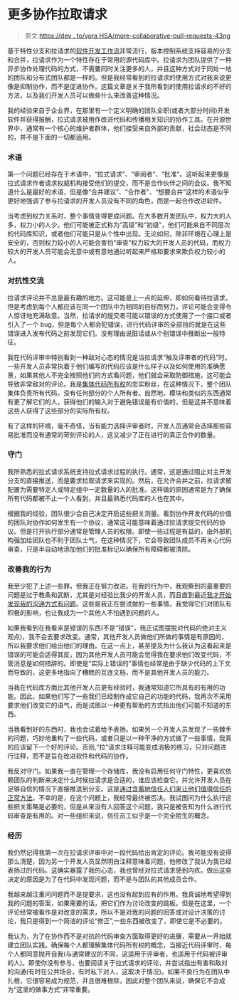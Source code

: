 # 更多协作拉取请求

> 原文:[https://dev . to/vora HSA/more-collaborative-pull-requests-43ng](https://dev.to/vorahsa/more-collaborative-pull-requests-43ng)

基于特性分支和拉请求的[软件开发工作流](https://www.atlassian.com/git/tutorials/making-a-pull-request)非常流行，版本控制系统支持容易的分支和合并，拉请求作为一个特性存在于常用的源代码库中。拉请求为团队提供了一种异步协作处理代码的方式，不需要同时关注更多的人，并且这种方式对于同处一地的团队和分布式团队都是一样的。但是我经常看到的拉请求的使用方式对我来说更像是抑制协作，而不是促进协作。这篇文章是关于我所看到的使用拉请求的不好的方法，以及我们开发人员可以做些什么来改善这种情况。

我的经验来自于企业界，在那里有一个定义明确的团队全职(或者大部分时间)开发软件并获得报酬，拉式请求被用作改进代码和传播相关知识的协作工具。在开源世界中，通常有一个核心的维护者群体，他们接受来自外部的贡献，社会动态是不同的，并不是下面的一切都适用。

### [](#terminology)术语

第一个问题已经存在于术语中，“拉式请求”、“审阅者”、“批准”。这听起来更像是拉式请求作者请求权威机构接受他们的提交，而不是合作伙伴之间的会议。我不知道什么是最好的术语，但是像“合并建议”、“合作者”、“想要合并”这样的术语似乎更好地强调了参与拉请求的开发人员没有不同的角色，而是一起合作改进软件。

当考虑到权力关系时，整个事情变得更成问题。在大多数开发团队中，权力大的人多，权力小的人少。他们可能被正式称为“高级”和“初级”，他们可能来自不同层次的代码库知识，或者他们可能只是从个性中出现。无论如何，除非环境在心理上是安全的，否则权力较小的人可能会害怕“审查”权力较大的开发人员的代码，而权力较大的开发人员可能会无意中或有意地通过听起来严格和要求来欺负权力较小的人。

### [](#adversarial-communication)对抗性交流

拉请求评论并不总是最有趣的地方。这可能是上一点的延伸，即如何看待拉请求，但是考虑到每个人都应该在同一个团队中为相同的目标而努力，评论可能会变得令人惊讶地充满敌意。当然，拉请求的提交者可能以错误的方式使用了一个接口或者引入了一个 bug，但是每个人都会犯错误，进行代码评审的全部目的就是在这些错误进入发布代码之前发现它们。没有理由说脏话或从个别错误中推断出一般特征。

我在代码评审中特别看到一种敌对心态的情况是当拉请求“触及评审者的代码”时。一些开发人员非常执着于他们编写的代码应该是什么样子以及如何使用的准确愿景，如果其他人不完全按照他们的方式看问题，他们就会采取防御措施，这可能会导致非常敌对的评论。我是[集体代码所有权](https://martinfowler.com/bliki/CodeOwnership.html)的忠实粉丝，在这种情况下，整个团队集体负责所有代码，没有任何部分的个人所有者。自然地，模块和类似的东西通常有更了解它们的人，获得他们的输入对于避免错误是有价值的，但是这并不意味着这些人获得了这些部分的实际所有权。

有了这样的环境，毫不奇怪，当有能力选择评审者时，开发人员通常会选择那些容易批准而没有通常的苛刻评论的人，这又减少了正在进行的真正合作的数量。

### [](#gatekeeping)守门

我所熟悉的拉式请求系统支持拉式请求过程的执行。通常，这是通过阻止对主开发分支的直接推送，而是要求拉取请求来实现的。然后，在允许合并之前，拉请求被配置为需要特定人或特定组中一定数量的人的批准。这样做的原因通常是为了确保所有代码都被不止一个人看到，并且最熟悉代码库的人也在其中。

根据我的经验，团队很少会自己决定开启这些把关测量。看到协作开发代码的价值的团队对协作如何发生有一个协议，通常这可能意味着通过拉请求提交代码的协议。但是打开执行部分通常是管理人员的权限。即使一些过程是有益的，由外部机构强加给团队也不利于团队士气，在这种情况下，它会导致团队成员不再关心代码审查，只是半自动地添加他们的批准标记以确保所有障碍都被清除。

### [](#improving-my-behavior)改善我的行为

我至少犯了上述一些罪，但我正在努力改进。在我的行为中，我观察到的最重要的问题是过于教条和武断，尤其是对经验比我少的开发人员，而且直到最近[我才开始发现我的沟通方式有问题](https://blog.techinclusion.co/tech-has-a-toxic-tone-problem-lets-fix-it-37bb3517ab97)。这些是我正在尝试做的一些事情，我觉得它们对团队有积极的影响，也让我成为一个其他人不怕遇到问题的人。

如果我看到在我看来是错误的东西(不是“错误”，我正试图摆脱对代码的绝对主义观点)，我不会去要求改变。通常，其他开发人员做他们所做的事情是有原因的，所以我要求他们给出他们的理由。在这一点上，甚至提及为什么我认为这看起来是错误的可能会适得其反，因为其他开发人员可能会觉得我在要求他们改变代码，不管消息是如何措辞的。即使是“实际上错误的”事情也经常是由于缺少代码的上下文而导致的，这更多地指向了糟糕的互连文档，而不是其他开发人员的能力。

当我在代码库方面比其他开发人员更有经验时，我通常知道它所具有的有用的功能。因此，如果他们写了一些我们已经制作成它自己的功能的代码，我再次不采用要求他们改变它的语气，而是试图以一种更有帮助的方式指出他们可能不知道的东西。

当我看到好的东西时，我也会试着给予表扬。如果另一个开发人员发现了一些棘手的问题，巧妙地重构了一些代码，或者只是以一种干净的方式做了一些事情，我真的应该留下一个好的评论。否则,“拉”请求注释可能变成消极的练习，只对问题进行注释，而不是旨在改进软件和代码的协作。

我反对守门。如果我一直在管理一个存储库，我没有启用任何守门特性，更喜欢依赖团队的判断来决定什么时候拉请求是合适的，谁应该检查它，并允许开发人员在足够自信的情况下直接推送到分支。这是[通过含蓄地信任人们来让他们值得信任的正常方法](https://futurice.com/blog/on-trust)。不幸的是，在这个问题上，我经常最终被否决。我试图问为什么执行这些把关策略是必要的，但是从来没有人回答这个问题，我只是被告知为什么进行代码审查是有用的。对一些组织来说，信任员工似乎是一个完全陌生的概念。

### [](#experiences)经历

我仍然记得我第一次在拉请求评审中对一段代码给出肯定的评论。我可能没有说得那么清楚，因为另一个开发人员显然明白注释意味着问题，他修改了我认为我已经表扬过的代码。这确实暴露了我的心态，我也曾经对拉式请求感到内疚。做出这些决定的原因是为了在代码中发现问题，而不是与团队的其他成员合作。

我越来越注重问问题而不是提要求，这也没有起到应有的作用。我真诚地希望得到我的问题的答案，如果需要的话，把它们作为讨论改变的跳板。但是在这里，一个评论经常被看作是对改变的需求，所以不是对我的问题的回答或对设计决策的讨论，我只是得到一个简洁的评论“修正”,一些东西被改变了，即使它是不必要的。

我认为，为了在协作而不是对抗的代码审查方面取得更好的进展，需要从一开始就建立团队实践。确保每个人都理解集体代码所有权的概念，当接近代码评审时，每个人都同意抛开自我(与通常建议的不同，这适用于评审者，也适用于代码被评审的人)。即使你没有参与，也要阅读关于拉式请求的评论，并尝试指出有害和敌对的沟通(有时在公共场合，有时私下对人，这取决于情况)。如果不良行为在团队中扎根，它很容易成为规范，并且很难根除，因此对整个团队来说，确保它不会成为“这里的做事方式”非常重要。